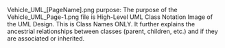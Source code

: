 Vehicle_UML_[PageName].png purpose:
  The purpose of the Vehicle_UML_Page-1.png file is High-Level UML Class Notation Image of the UML Design. This is Class Names ONLY. It further explains the ancestrial relationships between classes (parent, children, etc.) and if they are associated or inherited. 
